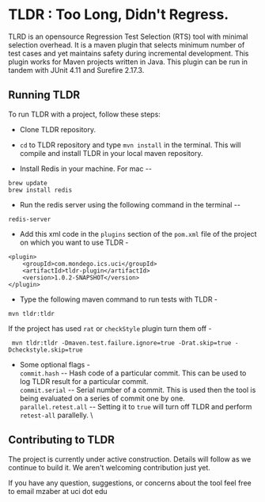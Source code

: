 TLDR : Too Long, Didn't Regress.
=================================

TLRD is an opensource Regression Test Selection (RTS) tool with minimal selection overhead. It is a maven plugin that selects minimum number of test cases and yet maintains safety during incremental development. This plugin works for Maven projects written in Java. This plugin can be run in tandem with JUnit 4.11 and Surefire 2.17.3.


Running TLDR
-------------

To run TLDR with a project, follow these steps:

* Clone TLDR repository.

* `cd` to TLDR repository and type `mvn install` in the terminal. This will compile and install TLDR in your local maven repository.

* Install Redis in your machine. For mac -- 
```
brew update
brew install redis
```
* Run the redis server using the following command in the terminal -- 

`redis-server`

* Add this xml code in the `plugins` section of the `pom.xml` file of the project on which you want to use TLDR - 
```
<plugin>
    <groupId>com.mondego.ics.uci</groupId>
    <artifactId>tldr-plugin</artifactId>
    <version>1.0.2-SNAPSHOT</version>
</plugin>
```
* Type the following maven command to run tests with TLDR - 
```
mvn tldr:tldr
```
If the project has used `rat` or `checkStyle` plugin turn them off - 
```
 mvn tldr:tldr -Dmaven.test.failure.ignore=true -Drat.skip=true -Dcheckstyle.skip=true
```

* Some optional flags - \
 `commit.hash` -- Hash code of a particular commit. This can be used to log TLDR result for a particular commit. \
 `commit.serial` -- Serial number of a commit. This is used then the tool is being evaluated on a series of commit one by one. \
 `parallel.retest.all` -- Setting it to `true` will turn off TLDR and perform `retest-all` parallelly. \  

Contributing to TLDR
--------------------
The project is currently under active construction. Details will follow as we continue to build it. We aren't welcoming contribution just yet.

If you have any question, suggestions, or concerns about the tool feel free to email mzaber at uci dot edu